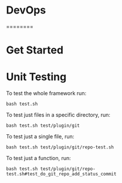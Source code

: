 # DevOps
========


Get Started
===========




Unit Testing
============

To test the whole framework run:

```
bash test.sh
```

To test just files in a specific directory, run:

```
bash test.sh test/plugin/git
```

To test just a single file, run:

```
bash test.sh test/plugin/git/repo-test.sh
```

To test just a function, run:

```
bash test.sh test/plugin/git/repo-test.sh#test_do_git_repo_add_status_commit
```
